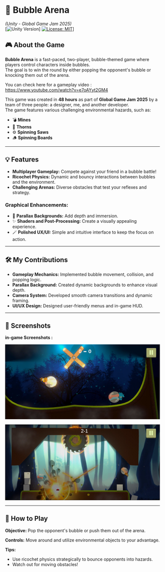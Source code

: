 # 🫧 Bubble Arena  
*(Unity - Global Game Jam 2025)*  
[![Unity Version](https://img.shields.io/badge/Unity-6+-black.svg?logo=unity)]
[![License: MIT](https://img.shields.io/badge/License-MIT-yellow.svg)](https://img.shields.io/badge/License-MIT-yellow.svg)]

## 🎮 About the Game  
**Bubble Arena** is a fast-paced, two-player, bubble-themed game where players control characters inside bubbles.  
The goal is to win the round by either popping the opponent's bubble or knocking them out of the arena.  

You can check here for a gameplay video : https://www.youtube.com/watch?v=e7oAYyt2GM4

This game was created in **48 hours** as part of **Global Game Jam 2025** by a team of three people: a designer, me, and another developer.  
The game features various challenging environmental hazards, such as:  

- 💣 **Mines**  
- 🌵 **Thorns**  
- ⚙️ **Spinning Saws**  
- 🪵 **Spinning Boards**  

---

## 💡 Features  

- **Multiplayer Gameplay:** Compete against your friend in a bubble battle!  
- **Ricochet Physics:** Dynamic and bouncy interactions between bubbles and the environment.  
- **Challenging Arenas:** Diverse obstacles that test your reflexes and strategy.  

### Graphical Enhancements:  
- 🌌 **Parallax Backgrounds:** Add depth and immersion.  
- ✨ **Shaders and Post-Processing:** Create a visually appealing experience.  
- 🪄 **Polished UX/UI:** Simple and intuitive interface to keep the focus on action.  

---

## 🛠️ My Contributions  
- **Gameplay Mechanics:** Implemented bubble movement, collision, and popping logic.  
- **Parallax Background:** Created dynamic backgrounds to enhance visual depth.  
- **Camera System:** Developed smooth camera transitions and dynamic framing.  
- **UI/UX Design:** Designed user-friendly menus and in-game HUD.  

---

## 📸 Screenshots  
**in-game Screenshots :**

![Ss1](Assets/Screenshots/1.png)

![Ss2](Assets/Screenshots/2.png)

---

## 🚀 How to Play  
**Objective:** Pop the opponent's bubble or push them out of the arena.  

**Controls:** Move around and utilize environmental objects to your advantage.  

**Tips:**  
- Use ricochet physics strategically to bounce opponents into hazards.  
- Watch out for moving obstacles!
